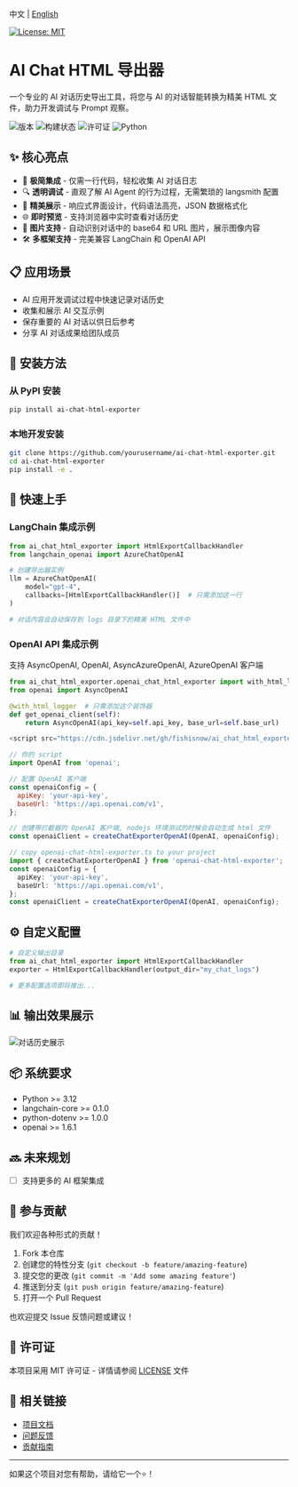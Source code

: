 中文 | [English](README_en.md)

[![License: MIT](https://img.shields.io/badge/License-MIT-yellow.svg)](https://opensource.org/licenses/MIT) &ensp;

# AI Chat HTML 导出器

一个专业的 AI 对话历史导出工具，将您与 AI 的对话智能转换为精美 HTML 文件，助力开发调试与 Prompt 观察。

![版本](https://img.shields.io/badge/版本-1.0.0-blue)
![构建状态](https://img.shields.io/badge/构建-通过-brightgreen)
![许可证](https://img.shields.io/badge/许可证-MIT-green)
![Python](https://img.shields.io/badge/Python-3.12+-yellow)

## ✨ 核心亮点

- 🚀 **极简集成** - 仅需一行代码，轻松收集 AI 对话日志
- 🔍 **透明调试** - 直观了解 AI Agent 的行为过程，无需繁琐的 langsmith 配置
- 💎 **精美展示** - 响应式界面设计，代码语法高亮，JSON 数据格式化
- 🌐 **即时预览** - 支持浏览器中实时查看对话历史
- 🎨 **图片支持** - 自动识别对话中的 base64 和 URL 图片，展示图像内容
- 🛠 **多框架支持** - 完美兼容 LangChain 和 OpenAI API

## 📋 应用场景

- AI 应用开发调试过程中快速记录对话历史
- 收集和展示 AI 交互示例
- 保存重要的 AI 对话以供日后参考
- 分享 AI 对话成果给团队成员

## 🔧 安装方法

### 从 PyPI 安装
```bash
pip install ai-chat-html-exporter
```

### 本地开发安装
```bash
git clone https://github.com/yourusername/ai-chat-html-exporter.git
cd ai-chat-html-exporter
pip install -e .
```

## 🚀 快速上手

### LangChain 集成示例

```python
from ai_chat_html_exporter import HtmlExportCallbackHandler
from langchain_openai import AzureChatOpenAI

# 创建导出器实例
llm = AzureChatOpenAI(
    model="gpt-4",
    callbacks=[HtmlExportCallbackHandler()]  # 只需添加这一行
)

# 对话内容会自动保存到 logs 目录下的精美 HTML 文件中
```

### OpenAI API 集成示例
支持 AsyncOpenAI, OpenAI, AsyncAzureOpenAI, AzureOpenAI 客户端
```python
from ai_chat_html_exporter.openai_chat_html_exporter import with_html_logger
from openai import AsyncOpenAI

@with_html_logger  # 只需添加这个装饰器
def get_openai_client(self):
    return AsyncOpenAI(api_key=self.api_key, base_url=self.base_url)
```


```javascript
<script src="https://cdn.jsdelivr.net/gh/fishisnow/ai_chat_html_exporter@main/frontend/openai-chat-html-exporter.js"></script>

// 你的 script
import OpenAI from 'openai';

// 配置 OpenAI 客户端
const openaiConfig = {
  apiKey: 'your-api-key',
  baseUrl: 'https://api.openai.com/v1',
};

// 创建带拦截器的 OpenAI 客户端, nodejs 环境测试的时候会自动生成 html 文件
const openaiClient = createChatExporterOpenAI(OpenAI, openaiConfig);
```

```typescript
// copy openai-chat-html-exporter.ts to your project
import { createChatExporterOpenAI } from 'openai-chat-html-exporter';
const openaiConfig = {
  apiKey: 'your-api-key',
  baseUrl: 'https://api.openai.com/v1',
};
const openaiClient = createChatExporterOpenAI(OpenAI, openaiConfig);
```

## ⚙️ 自定义配置

```python
# 自定义输出目录
from ai_chat_html_exporter import HtmlExportCallbackHandler
exporter = HtmlExportCallbackHandler(output_dir="my_chat_logs")

# 更多配置选项即将推出...
```

## 📊 输出效果展示

![对话历史展示](images/example.png)

## 📦 系统要求

- Python >= 3.12
- langchain-core >= 0.1.0
- python-dotenv >= 1.0.0
- openai >= 1.6.1

## 🔜 未来规划

- [ ] 支持更多的 AI 框架集成

## 🤝 参与贡献

我们欢迎各种形式的贡献！

1. Fork 本仓库
2. 创建您的特性分支 (`git checkout -b feature/amazing-feature`)
3. 提交您的更改 (`git commit -m 'Add some amazing feature'`)
4. 推送到分支 (`git push origin feature/amazing-feature`)
5. 打开一个 Pull Request

也欢迎提交 Issue 反馈问题或建议！

## 📄 许可证

本项目采用 MIT 许可证 - 详情请参阅 [LICENSE](LICENSE) 文件

## 🔗 相关链接

- [项目文档](https://github.com/yourusername/ai-chat-html-exporter)
- [问题反馈](https://github.com/yourusername/ai-chat-html-exporter/issues)
- [贡献指南](https://github.com/yourusername/ai-chat-html-exporter/blob/main/CONTRIBUTING.md)

---

如果这个项目对您有帮助，请给它一个⭐️！